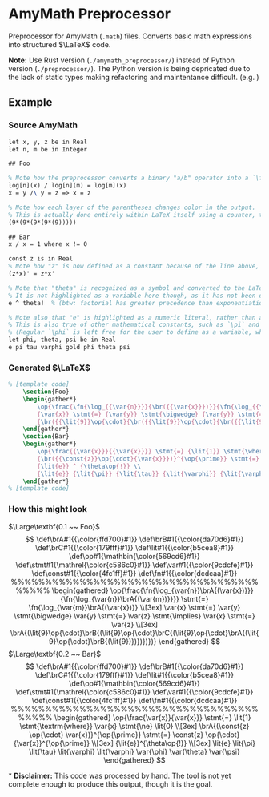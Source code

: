 # AmyMath Preprocessor

Preprocessor for AmyMath (`.math`) files.
Converts basic math expressions into structured $\LaTeX$ code.

**Note:**
Use Rust version (`./amymath_preprocessor/`) instead of Python version (`./preprocessor/`).
The Python version is being depricated due to the lack of static types making refactoring and maintentance difficult. (e.g. )

## Example

### Source AmyMath
```tex
let x, y, z be in Real
let n, m be in Integer

## Foo

% Note how the preprocessor converts a binary "a/b" operator into a `\frac{a}{b}` LaTeX command.
log[n](x) / log[n](m) = log[m](x)
x = y /\ y = z => x = z

% Note how each layer of the parentheses changes color in the output.
% This is actually done entirely within LaTeX itself using a counter, the preprocessor just applies the `\br` command.
(9*(9*(9*(9*(9)))))

## Bar
x / x = 1 where x != 0

const z is in Real
% Note how "z" is now defined as a constant because of the line above, and how that is reflected in the generated LaTeX.
(z*x)' = z*x'

% Note that "theta" is recognized as a symbol and converted to the LaTeX `\theta`.
% It is not highlighted as a variable here though, as it has not been defined at this point.
e ^ theta!  % (btw: factorial has greater precedence than exponentiation)

% Note also that "e" is highlighted as a numeric literal, rather than a "constant".
% This is also true of other mathematical constants, such as `\pi` and `\varphi`.
% (Regular `\phi` is left free for the user to define as a variable, while `\varphi` (or "gold") represents the golden ratio.)
let phi, theta, psi be in Real
e pi tau varphi gold phi theta psi
```

### Generated $\LaTeX$
```tex
% [template code]
    \section{Foo}
    \begin{gather*}
        \op{\frac{\fn{\log_{{\var{n}}}}{\br({{\var{x}}})}}{\fn{\log_{{\var{n}}}}{\br({{\var{m}}})}}} \stmt{=} \fn{\log_{{\var{m}}}}{\br({{\var{x}}})} \\
        {\var{x}} \stmt{=} {\var{y}} \stmt{\bigwedge} {\var{y}} \stmt{=} {\var{z}} \stmt{\implies} {\var{x}} \stmt{=} {\var{z}} \\
        {\br({{\lit{9}}\op{\cdot}{\br({{\lit{9}}\op{\cdot}{\br({{\lit{9}}\op{\cdot}{\br({{\lit{9}}\op{\cdot}{\br({{\lit{9}}})}})}})}})}})}
    \end{gather*}
    \section{Bar}
    \begin{gather*}
        \op{\frac{{\var{x}}}{{\var{x}}}} \stmt{=} {\lit{1}} \stmt{\where} {\var{x}} \stmt{\ne} {\lit{0}} \\
        {\br({{\const{z}}\op{\cdot}{\var{x}}})}^{\op{\prime}} \stmt{=} {\const{z}}\op{\cdot}{\var{x}}^{\op{\prime}} \\
        {\lit{e}} ^ {\theta\op{!}} \\
        {\lit{e}} {\lit{\pi}} {\lit{\tau}} {\lit{\varphi}} {\lit{\varphi}} {\var{\phi}} {\var{\theta}} {\var{\psi}}
    \end{gather*}
% [template code]
```

### How this might look

$\Large\textbf{0.1 ~~ Foo}$
$$
\def\brA#1{{\color{ffd700}#1}}
\def\brB#1{{\color{da70d6}#1}}
\def\brC#1{{\color{179fff}#1}}
\def\lit#1{{\color{b5cea8}#1}}
\def\op#1{\mathbin{\color{569cd6}#1}}
\def\stmt#1{\mathrel{\color{c586c0}#1}}
\def\var#1{{\color{9cdcfe}#1}}
\def\const#1{{\color{4fc1ff}#1}}
\def\fn#1{{\color{dcdcaa}#1}}
%%%%%%%%%%%%%%%%%%%%%%%%%%%%%%%%%%%%%%%%%
\begin{gathered}
    \op{\frac{\fn{\log_{\var{n}}\brA{(\var{x})}}}{\fn{\log_{\var{n}}\brA{(\var{m})}}}} \stmt{=} \fn{\log_{\var{m}}\brA{(\var{x})}} \\[3ex]
    \var{x} \stmt{=} \var{y} \stmt{\bigwedge} \var{y} \stmt{=} \var{z} \stmt{\implies} \var{x} \stmt{=} \var{z} \\[3ex]
    \brA{(\lit{9}\op{\cdot}\brB{(\lit{9}\op{\cdot}\brC{(\lit{9}\op{\cdot}\brA{(\lit{9}\op{\cdot}\brB{(\lit{9})})})})})}
\end{gathered}
$$
$\Large\textbf{0.2 ~~ Bar}$
$$
\def\brA#1{{\color{ffd700}#1}}
\def\brB#1{{\color{da70d6}#1}}
\def\brC#1{{\color{179fff}#1}}
\def\lit#1{{\color{b5cea8}#1}}
\def\op#1{\mathbin{\color{569cd6}#1}}
\def\stmt#1{\mathrel{\color{c586c0}#1}}
\def\var#1{{\color{9cdcfe}#1}}
\def\const#1{{\color{4fc1ff}#1}}
\def\fn#1{{\color{dcdcaa}#1}}
%%%%%%%%%%%%%%%%%%%%%%%%%%%%%%%%%%%%%%%%%
\begin{gathered}
    \op{\frac{\var{x}}{\var{x}}} \stmt{=} \lit{1} \stmt{\textrm{where}} \var{x} \stmt{\ne} \lit{0} \\[3ex]
    \brA{(\const{z} \op{\cdot} \var{x})}^{\op{\prime}} \stmt{=} \const{z} \op{\cdot} {\var{x}}^{\op{\prime}} \\[3ex]
    {\lit{e}}^{\theta\op{!}} \\[3ex]
    \lit{e} \lit{\pi} \lit{\tau} \lit{\varphi} \lit{\varphi} \var{\phi} \var{\theta} \var{\psi}
\end{gathered}
$$

\* **Disclaimer:** This code was processed by hand. The tool is not yet complete enough to produce this output, though it is the goal.
